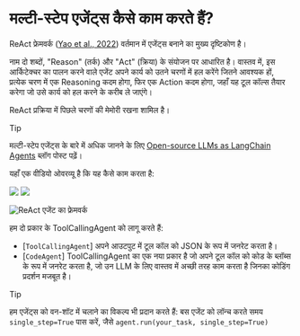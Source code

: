 <!--Copyright 2024 The HuggingFace Team. All rights reserved.

Licensed under the Apache License, Version 2.0 (the "License"); you may not use this file except in compliance with
the License. You may obtain a copy of the License at

http://www.apache.org/licenses/LICENSE-2.0

Unless required by applicable law or agreed to in writing, software distributed under the License is distributed on
an "AS IS" BASIS, WITHOUT WARRANTIES OR CONDITIONS OF ANY KIND, either express or implied. See the License for the
specific language governing permissions and limitations under the License.

⚠️ Note that this file is in Markdown but contain specific syntax for our doc-builder (similar to MDX) that may not be
rendered properly in your Markdown viewer.

-->
# मल्टी-स्टेप एजेंट्स कैसे काम करते हैं?

ReAct फ्रेमवर्क ([Yao et al., 2022](https://huggingface.co/papers/2210.03629)) वर्तमान में एजेंट्स बनाने का मुख्य दृष्टिकोण है।

नाम दो शब्दों, "Reason" (तर्क) और "Act" (क्रिया) के संयोजन पर आधारित है। वास्तव में, इस आर्किटेक्चर का पालन करने वाले एजेंट अपने कार्य को उतने चरणों में हल करेंगे जितने आवश्यक हों, प्रत्येक चरण में एक Reasoning कदम होगा, फिर एक Action कदम होगा, जहाँ यह टूल कॉल्स तैयार करेगा जो उसे कार्य को हल करने के करीब ले जाएंगे।

ReAct प्रक्रिया में पिछले चरणों की मेमोरी रखना शामिल है।

> [!TIP]
> मल्टी-स्टेप एजेंट्स के बारे में अधिक जानने के लिए [Open-source LLMs as LangChain Agents](https://huggingface.co/blog/open-source-llms-as-agents) ब्लॉग पोस्ट पढ़ें।

यहाँ एक वीडियो ओवरव्यू है कि यह कैसे काम करता है:

<div class="flex justify-center">
    <img
        class="block dark:hidden"
        src="https://huggingface.co/datasets/huggingface/documentation-images/resolve/main/transformers/Agent_ManimCE.gif"
    />
    <img
        class="hidden dark:block"
        src="https://huggingface.co/datasets/huggingface/documentation-images/resolve/main/transformers/Agent_ManimCE.gif"
    />
</div>

![ReAct एजेंट का फ्रेमवर्क](https://huggingface.co/datasets/huggingface/documentation-images/resolve/main/blog/open-source-llms-as-agents/ReAct.png)

हम दो प्रकार के ToolCallingAgent को लागू करते हैं:
- [`ToolCallingAgent`] अपने आउटपुट में टूल कॉल को JSON के रूप में जनरेट करता है।
- [`CodeAgent`] ToolCallingAgent का एक नया प्रकार है जो अपने टूल कॉल को कोड के ब्लॉब्स के रूप में जनरेट करता है, जो उन LLM के लिए वास्तव में अच्छी तरह काम करता है जिनका कोडिंग प्रदर्शन मजबूत है।

> [!TIP]
> हम एजेंट्स को वन-शॉट में चलाने का विकल्प भी प्रदान करते हैं: बस एजेंट को लॉन्च करते समय `single_step=True` पास करें, जैसे `agent.run(your_task, single_step=True)`